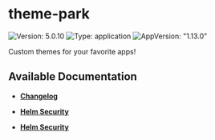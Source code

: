 # theme-park

![Version: 5.0.10](https://img.shields.io/badge/Version-5.0.10-informational?style=flat-square) ![Type: application](https://img.shields.io/badge/Type-application-informational?style=flat-square) ![AppVersion: "1.13.0"](https://img.shields.io/badge/AppVersion-"1.13.0"-informational?style=flat-square)

Custom themes for your favorite apps!

## Available Documentation

- [**Changelog**](CHANGELOG)

- [**Helm Security**](container-security)

- [**Helm Security**](helm-security)

